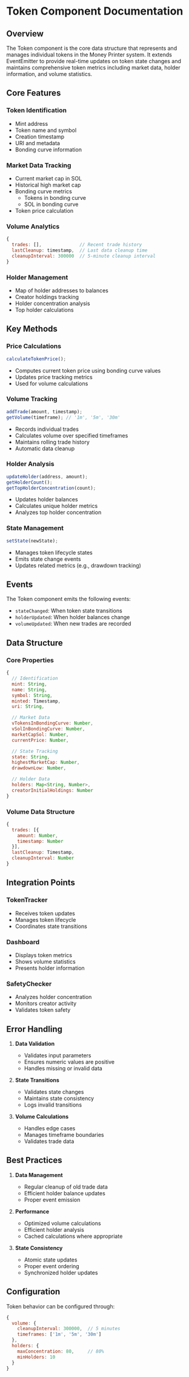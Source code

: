 # Token Component Documentation

## Overview

The Token component is the core data structure that represents and manages individual tokens in the Money Printer system. It extends EventEmitter to provide real-time updates on token state changes and maintains comprehensive token metrics including market data, holder information, and volume statistics.

## Core Features

### Token Identification

- Mint address
- Token name and symbol
- Creation timestamp
- URI and metadata
- Bonding curve information

### Market Data Tracking

- Current market cap in SOL
- Historical high market cap
- Bonding curve metrics
  - Tokens in bonding curve
  - SOL in bonding curve
- Token price calculation

### Volume Analytics

```javascript
{
  trades: [],              // Recent trade history
  lastCleanup: timestamp,  // Last data cleanup time
  cleanupInterval: 300000  // 5-minute cleanup interval
}
```

### Holder Management

- Map of holder addresses to balances
- Creator holdings tracking
- Holder concentration analysis
- Top holder calculations

## Key Methods

### Price Calculations

```javascript
calculateTokenPrice();
```

- Computes current token price using bonding curve values
- Updates price tracking metrics
- Used for volume calculations

### Volume Tracking

```javascript
addTrade(amount, timestamp);
getVolume(timeframe); // '1m', '5m', '30m'
```

- Records individual trades
- Calculates volume over specified timeframes
- Maintains rolling trade history
- Automatic data cleanup

### Holder Analysis

```javascript
updateHolder(address, amount);
getHolderCount();
getTopHolderConcentration(count);
```

- Updates holder balances
- Calculates unique holder metrics
- Analyzes top holder concentration

### State Management

```javascript
setState(newState);
```

- Manages token lifecycle states
- Emits state change events
- Updates related metrics (e.g., drawdown tracking)

## Events

The Token component emits the following events:

- `stateChanged`: When token state transitions
- `holderUpdated`: When holder balances change
- `volumeUpdated`: When new trades are recorded

## Data Structure

### Core Properties

```javascript
{
  // Identification
  mint: String,
  name: String,
  symbol: String,
  minted: Timestamp,
  uri: String,

  // Market Data
  vTokensInBondingCurve: Number,
  vSolInBondingCurve: Number,
  marketCapSol: Number,
  currentPrice: Number,

  // State Tracking
  state: String,
  highestMarketCap: Number,
  drawdownLow: Number,

  // Holder Data
  holders: Map<String, Number>,
  creatorInitialHoldings: Number
}
```

### Volume Data Structure

```javascript
{
  trades: [{
    amount: Number,
    timestamp: Number
  }],
  lastCleanup: Timestamp,
  cleanupInterval: Number
}
```

## Integration Points

### TokenTracker

- Receives token updates
- Manages token lifecycle
- Coordinates state transitions

### Dashboard

- Displays token metrics
- Shows volume statistics
- Presents holder information

### SafetyChecker

- Analyzes holder concentration
- Monitors creator activity
- Validates token safety

## Error Handling

1. **Data Validation**

   - Validates input parameters
   - Ensures numeric values are positive
   - Handles missing or invalid data

2. **State Transitions**

   - Validates state changes
   - Maintains state consistency
   - Logs invalid transitions

3. **Volume Calculations**
   - Handles edge cases
   - Manages timeframe boundaries
   - Validates trade data

## Best Practices

1. **Data Management**

   - Regular cleanup of old trade data
   - Efficient holder balance updates
   - Proper event emission

2. **Performance**

   - Optimized volume calculations
   - Efficient holder analysis
   - Cached calculations where appropriate

3. **State Consistency**
   - Atomic state updates
   - Proper event ordering
   - Synchronized holder updates

## Configuration

Token behavior can be configured through:

```javascript
{
  volume: {
    cleanupInterval: 300000,  // 5 minutes
    timeframes: ['1m', '5m', '30m']
  },
  holders: {
    maxConcentration: 80,     // 80%
    minHolders: 10
  }
}
```
